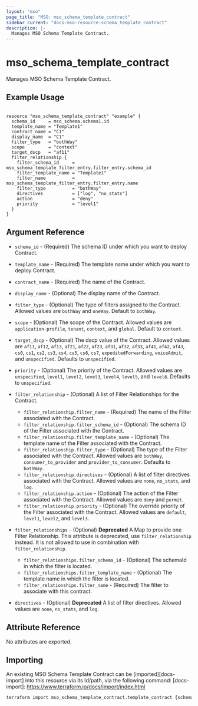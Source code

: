 ```yaml
---
layout: "mso"
page_title: "MSO: mso_schema_template_contract"
sidebar_current: "docs-mso-resource-schema_template_contract"
description: |-
  Manages MSO Schema Template Contract.
---
```


# mso_schema_template_contract #

Manages MSO Schema Template Contract.

## Example Usage ##

```hcl

resource "mso_schema_template_contract" "example" {
  schema_id     = mso_schema.schema1.id
  template_name = "Template1"
  contract_name = "C1"
  display_name  = "C1"
  filter_type   = "bothWay"
  scope         = "context"
  target_dscp   = "af11"
  filter_relationship {
    filter_schema_id     = mso_schema_template_filter_entry.filter_entry.schema_id
    filter_template_name = "Template1"
    filter_name          = mso_schema_template_filter_entry.filter_entry.name
    filter_type          = "bothWay"
    directives           = ["log", "no_stats"]
    action               = "deny"
    priority             = "level1"
  }
}

```

## Argument Reference ##

* `schema_id` - (Required) The schema ID under which you want to deploy Contract.
* `template_name` - (Required) The template name under which you want to deploy Contract.
* `contract_name` - (Required) The name of the Contract.
* `display_name` - (Optional) The display name of the Contract.
* `filter_type` - (Optional)  The type of filters assigned to the Contract. Allowed values are `bothWay` and `oneWay`. Default to `bothWay`.
* `scope` - (Optional) The scope of the Contract. Allowed values are `application-profile`, `tenant`, `context`, and `global`. Default to `context`.
* `target_dscp` - (Optional) The dscp value of the Contract. Allowed values are `af11`, `af12`, `af13`, `af21`, `af22`, `af23`, `af31`, `af32`, `af33`, `af41`, `af42`, `af43`, `cs0`, `cs1`, `cs2`, `cs3`, `cs4`, `cs5`, `cs6`, `cs7`, `expeditedForwarding`, `voiceAdmit`, and `unspecified`. Defaults to `unspecified`.
* `priority` - (Optional) The priority of the Contract. Allowed values are `unspecified`, `level1`, `level2`, `level3`, `level4`, `level5`, and `level6`. Defaults to `unspecified`.
* `filter_relationship` - (Optional) A list of Filter Relationships for the Contract.
  * `filter_relationship.filter_name` - (Required) The name of the Filter associated with the Contract.
  * `filter_relationship.filter_schema_id` - (Optional) The schema ID of the Filter associated with the Contract.
  * `filter_relationship.filter_template_name` - (Optional) The template name of the Filter associated with the Contract.
  * `filter_relationship.filter_type` - (Optional) The type of the Filter associated with the Contract. Allowed values are `bothWay`, `consumer_to_provider` and `provider_to_consumer`. Defaults to `bothWay`.
  * `filter_relationship.directives` - (Optional)  A list of filter directives associated with the Contract. Allowed values are `none`, `no_stats`, and `log`.
  * `filter_relationship.action` - (Optional) The action of the Filter associated with the Contract. Allowed values are `deny` and `permit`. 
  * `filter_relationship.priority` - (Optional) The override priority of the Filter associated with the Contract. Allowed values are `default`, `level1`, `level2`, and `level3`. 
  
* `filter_relationships` - (Optional) **Deprecated** A Map to provide one Filter Relationship. This attribute is deprecated, use `filter_relationship` instead. It is not allowed to use in combination with `filter_relationship`.
  * `filter_relationships.filter_schema_id` - (Optional) The schemaId in which the filter is located.
  * `filter_relationships.filter_template_name` - (Optional) The template name in which the filter is located.
  * `filter_relationships.filter_name` - (Required) The filter to associate with this contract.
* `directives` -  (Optional) **Deprecated** A list of filter directives. Allowed values are `none`, `no_stats`, and `log`.

## Attribute Reference ##

No attributes are exported.

## Importing ##

An existing MSO Schema Template Contract can be [imported][docs-import] into this resource via its Id/path, via the following command: [docs-import]: <https://www.terraform.io/docs/import/index.html>

```bash
terraform import mso_schema_template_contract.template_contract {schema_id}/template/{template_name}/contract/{contract_name}
```